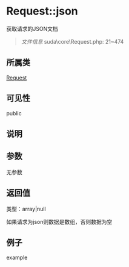# Request::json

获取请求的JSON文档

> *文件信息* suda\core\Request.php: 21~474

## 所属类 

[Request](../Request.md)

## 可见性

 public 

## 说明




## 参数


无参数


## 返回值

类型：array|null

 如果请求为json则数据是数组，否则数据为空



## 例子

example